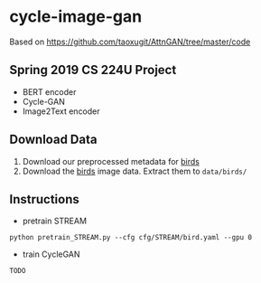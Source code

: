 # cycle-image-gan
Based on https://github.com/taoxugit/AttnGAN/tree/master/code

## Spring 2019 CS 224U Project
* BERT encoder
* Cycle-GAN
* Image2Text encoder

## Download Data
1. Download our preprocessed metadata for [birds](https://drive.google.com/open?id=1O_LtUP9sch09QH3s_EBAgLEctBQ5JBSJ)
2. Download the [birds](http://www.vision.caltech.edu/visipedia/CUB-200-2011.html) image data. Extract them to `data/birds/`

## Instructions
* pretrain STREAM
```
python pretrain_STREAM.py --cfg cfg/STREAM/bird.yaml --gpu 0
```
* train CycleGAN
```
TODO
```
